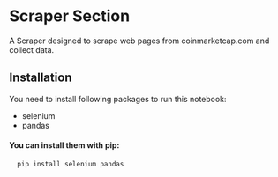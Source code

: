 # Scraper Section

A Scraper designed to scrape web pages from coinmarketcap.com and collect data.

## Installation

You need to install following packages to run this notebook:

* selenium 
* pandas

#### You can install them with pip:

```bash
  pip install selenium pandas 
```
    
